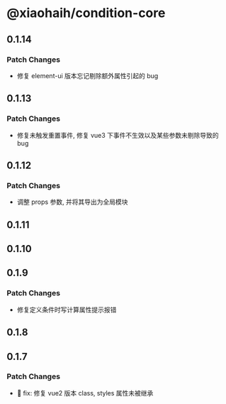 # @xiaohaih/condition-core

## 0.1.14

### Patch Changes

- 修复 element-ui 版本忘记剔除额外属性引起的 bug

## 0.1.13

### Patch Changes

- 修复未触发重置事件, 修复 vue3 下事件不生效以及某些参数未剔除导致的 bug

## 0.1.12

### Patch Changes

- 调整 props 参数, 并将其导出为全局模块

## 0.1.11

## 0.1.10

## 0.1.9

### Patch Changes

- 修复定义条件时写计算属性提示报错

## 0.1.8

## 0.1.7

### Patch Changes

- :bug: fix: 修复 vue2 版本 class, styles 属性未被继承
